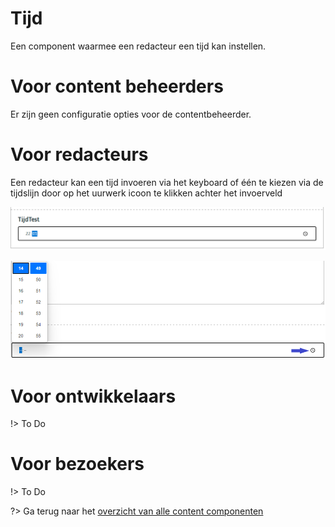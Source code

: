 # Tijd
Een component waarmee een redacteur een tijd kan instellen.

# Voor content beheerders

Er zijn geen configuratie opties voor de contentbeheerder.

# Voor redacteurs
Een redacteur kan een tijd invoeren via het keyboard of één te kiezen via de tijdslijn door op het uurwerk icoon te klikken achter het invoerveld


![Tijd redactie1](../assets/tijd-redactie1.png)

![Tijd redactie2](../assets/tijd-redactie2.png)

# Voor ontwikkelaars

!> To Do

# Voor bezoekers

!> To Do

?> Ga terug naar het [overzicht van alle content componenten](/redactie/content/inrichten-cc-standaard.md)
















